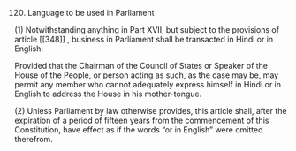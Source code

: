120. Language to be used in Parliament

(1) Notwithstanding anything in Part XVII, but subject to the provisions of article [[348]] , business in Parliament shall be transacted in Hindi or in English:

Provided that the Chairman of the Council of States or Speaker of the House of the People, or person acting as such, as the case may be, may permit any member who cannot adequately express himself in Hindi or in English to address the House in his mother-tongue.

(2) Unless Parliament by law otherwise provides, this article shall, after the expiration of a period of fifteen years from the commencement of this Constitution, have effect as if the words “or in English” were omitted therefrom.

